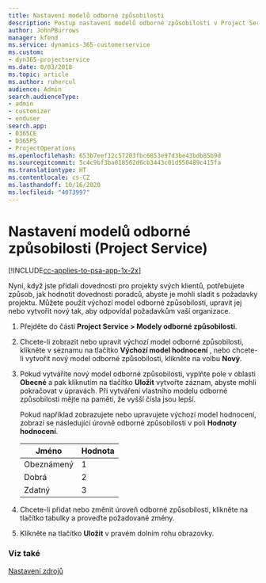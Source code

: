 ```yaml
---
title: Nastavení modelů odborné způsobilosti
description: Postup nastavení modelů odborné způsobilosti v Project Service
author: JohnPBurrows
manager: kfend
ms.service: dynamics-365-customerservice
ms.custom:
- dyn365-projectservice
ms.date: 8/03/2018
ms.topic: article
ms.author: ruhercul
audience: Admin
search.audienceType:
- admin
- customizer
- enduser
search.app:
- D365CE
- D365PS
- ProjectOperations
ms.openlocfilehash: 653b7eef12c57203fbc6853e97d3be43bdb85b9d
ms.sourcegitcommit: 5c4c9bf3ba018562d6cb3443c01d550489c415fa
ms.translationtype: HT
ms.contentlocale: cs-CZ
ms.lasthandoff: 10/16/2020
ms.locfileid: "4073997"
---
```

# <a name="set-up-proficiency-models-project-service"></a>Nastavení modelů odborné způsobilosti (Project Service)

[!INCLUDE[cc-applies-to-psa-app-1x-2x](../includes/cc-applies-to-psa-app-1x-2x.md)]

Nyní, když jste přidali dovednosti pro projekty svých klientů, potřebujete způsob, jak hodnotit dovednosti poradců, abyste je mohli sladit s požadavky projektu. Můžete použít výchozí model odborné způsobilosti, upravit jej nebo vytvořit nový tak, aby odpovídal požadavkům vaší organizace.  
  
1.  Přejděte do části **Project Service > Modely odborné způsobilosti**.  
  
2.  Chcete-li zobrazit nebo upravit výchozí model odborné způsobilosti, klikněte v seznamu na tlačítko **Výchozí model hodnocení** , nebo chcete-li vytvořit nový model odborné způsobilosti, klikněte na volbu **Nový**.  
  
3.  Pokud vytváříte nový model odborné způsobilosti, vyplňte pole v oblasti **Obecné** a pak kliknutím na tlačítko **Uložit** vytvořte záznam, abyste mohli pokračovat v úpravách. Při vytváření vlastního modelu odborné způsobilosti mějte na paměti, že vyšší čísla jsou lepší.  
  
     Pokud například zobrazujete nebo upravujete výchozí model hodnocení, zobrazí se následující úrovně odborné způsobilosti v poli **Hodnoty hodnocení**.  
  
    |Jméno|Hodnota|  
    |----------|-----------|  
    |Obeznámený|1|  
    |Dobrá|2|  
    |Zdatný|3|  
  
4.  Chcete-li přidat nebo změnit úroveň odborné způsobilosti, klikněte na tlačítko tabulky a proveďte požadované změny.  
  
5.  Klikněte na tlačítko **Uložit** v pravém dolním rohu obrazovky.  
  
### <a name="see-also"></a>Viz také  
 [Nastavení zdrojů](../psa/set-up-resources.md)
